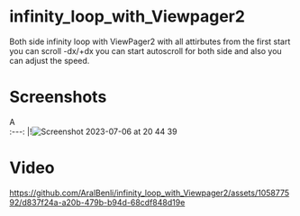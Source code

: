 # infinity_loop_with_Viewpager2
Both side infinity loop with ViewPager2 with all attirbutes from the first start you can scroll -dx/+dx you can start autoscroll for both side and also you can adjust the speed.



# Screenshots
  A   
:---:
|!![Screenshot 2023-07-06 at 20 44 39](https://github.com/AralBenli/infinity_loop_with_Viewpager2/assets/105877592/2bc2bb21-f7ca-4bc7-9cb2-18a118be2376)


 

# Video
https://github.com/AralBenli/infinity_loop_with_Viewpager2/assets/105877592/d837f24a-a20b-479b-b94d-68cdf848d19e



